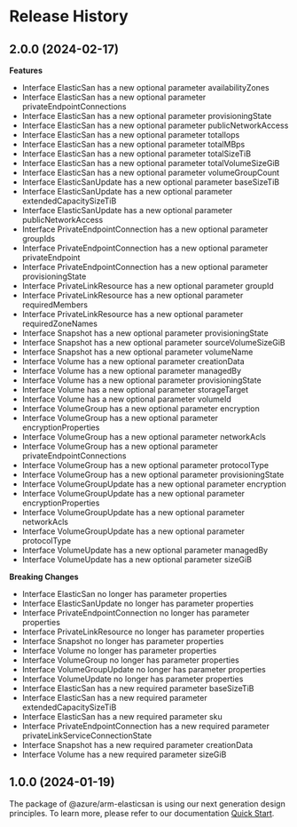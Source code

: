# Release History
    
## 2.0.0 (2024-02-17)
    
**Features**

  - Interface ElasticSan has a new optional parameter availabilityZones
  - Interface ElasticSan has a new optional parameter privateEndpointConnections
  - Interface ElasticSan has a new optional parameter provisioningState
  - Interface ElasticSan has a new optional parameter publicNetworkAccess
  - Interface ElasticSan has a new optional parameter totalIops
  - Interface ElasticSan has a new optional parameter totalMBps
  - Interface ElasticSan has a new optional parameter totalSizeTiB
  - Interface ElasticSan has a new optional parameter totalVolumeSizeGiB
  - Interface ElasticSan has a new optional parameter volumeGroupCount
  - Interface ElasticSanUpdate has a new optional parameter baseSizeTiB
  - Interface ElasticSanUpdate has a new optional parameter extendedCapacitySizeTiB
  - Interface ElasticSanUpdate has a new optional parameter publicNetworkAccess
  - Interface PrivateEndpointConnection has a new optional parameter groupIds
  - Interface PrivateEndpointConnection has a new optional parameter privateEndpoint
  - Interface PrivateEndpointConnection has a new optional parameter provisioningState
  - Interface PrivateLinkResource has a new optional parameter groupId
  - Interface PrivateLinkResource has a new optional parameter requiredMembers
  - Interface PrivateLinkResource has a new optional parameter requiredZoneNames
  - Interface Snapshot has a new optional parameter provisioningState
  - Interface Snapshot has a new optional parameter sourceVolumeSizeGiB
  - Interface Snapshot has a new optional parameter volumeName
  - Interface Volume has a new optional parameter creationData
  - Interface Volume has a new optional parameter managedBy
  - Interface Volume has a new optional parameter provisioningState
  - Interface Volume has a new optional parameter storageTarget
  - Interface Volume has a new optional parameter volumeId
  - Interface VolumeGroup has a new optional parameter encryption
  - Interface VolumeGroup has a new optional parameter encryptionProperties
  - Interface VolumeGroup has a new optional parameter networkAcls
  - Interface VolumeGroup has a new optional parameter privateEndpointConnections
  - Interface VolumeGroup has a new optional parameter protocolType
  - Interface VolumeGroup has a new optional parameter provisioningState
  - Interface VolumeGroupUpdate has a new optional parameter encryption
  - Interface VolumeGroupUpdate has a new optional parameter encryptionProperties
  - Interface VolumeGroupUpdate has a new optional parameter networkAcls
  - Interface VolumeGroupUpdate has a new optional parameter protocolType
  - Interface VolumeUpdate has a new optional parameter managedBy
  - Interface VolumeUpdate has a new optional parameter sizeGiB

**Breaking Changes**

  - Interface ElasticSan no longer has parameter properties
  - Interface ElasticSanUpdate no longer has parameter properties
  - Interface PrivateEndpointConnection no longer has parameter properties
  - Interface PrivateLinkResource no longer has parameter properties
  - Interface Snapshot no longer has parameter properties
  - Interface Volume no longer has parameter properties
  - Interface VolumeGroup no longer has parameter properties
  - Interface VolumeGroupUpdate no longer has parameter properties
  - Interface VolumeUpdate no longer has parameter properties
  - Interface ElasticSan has a new required parameter baseSizeTiB
  - Interface ElasticSan has a new required parameter extendedCapacitySizeTiB
  - Interface ElasticSan has a new required parameter sku
  - Interface PrivateEndpointConnection has a new required parameter privateLinkServiceConnectionState
  - Interface Snapshot has a new required parameter creationData
  - Interface Volume has a new required parameter sizeGiB
    
    
## 1.0.0 (2024-01-19)

The package of @azure/arm-elasticsan is using our next generation design principles. To learn more, please refer to our documentation [Quick Start](https://aka.ms/azsdk/js/mgmt/quickstart).
